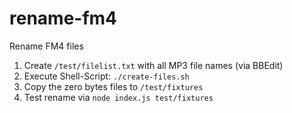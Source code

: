 # rename-fm4
Rename FM4 files 


1. Create `/test/filelist.txt` with all MP3 file names (via BBEdit)
2. Execute Shell-Script: `./create-files.sh`
3. Copy the zero bytes files to `/test/fixtures`
4. Test rename via `node index.js test/fixtures`
